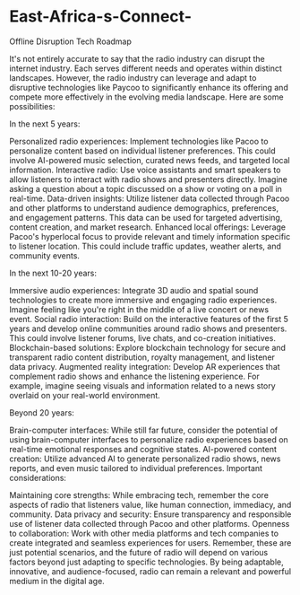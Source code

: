 # East-Africa-s-Connect-
Offline Disruption Tech Roadmap 

It's not entirely accurate to say that the radio industry can disrupt the internet industry. Each serves different needs and operates within distinct landscapes. However, the radio industry can leverage and adapt to disruptive technologies like Paycoo to significantly enhance its offering and compete more effectively in the evolving media landscape. Here are some possibilities:

In the next 5 years:

Personalized radio experiences: Implement technologies like Pacoo to personalize content based on individual listener preferences. This could involve AI-powered music selection, curated news feeds, and targeted local information.
Interactive radio: Use voice assistants and smart speakers to allow listeners to interact with radio shows and presenters directly. Imagine asking a question about a topic discussed on a show or voting on a poll in real-time.
Data-driven insights: Utilize listener data collected through Pacoo and other platforms to understand audience demographics, preferences, and engagement patterns. This data can be used for targeted advertising, content creation, and market research.
Enhanced local offerings: Leverage Pacoo's hyperlocal focus to provide relevant and timely information specific to listener location. This could include traffic updates, weather alerts, and community events.


In the next 10-20 years:

Immersive audio experiences: Integrate 3D audio and spatial sound technologies to create more immersive and engaging radio experiences. Imagine feeling like you're right in the middle of a live concert or news event.
Social radio interaction: Build on the interactive features of the first 5 years and develop online communities around radio shows and presenters. This could involve listener forums, live chats, and co-creation initiatives.
Blockchain-based solutions: Explore blockchain technology for secure and transparent radio content distribution, royalty management, and listener data privacy.
Augmented reality integration: Develop AR experiences that complement radio shows and enhance the listening experience. For example, imagine seeing visuals and information related to a news story overlaid on your real-world environment.


Beyond 20 years:

Brain-computer interfaces: While still far future, consider the potential of using brain-computer interfaces to personalize radio experiences based on real-time emotional responses and cognitive states.
AI-powered content creation: Utilize advanced AI to generate personalized radio shows, news reports, and even music tailored to individual preferences.
Important considerations:

Maintaining core strengths: While embracing tech, remember the core aspects of radio that listeners value, like human connection, immediacy, and community.
Data privacy and security: Ensure transparency and responsible use of listener data collected through Pacoo and other platforms.
Openness to collaboration: Work with other media platforms and tech companies to create integrated and seamless experiences for users.
Remember, these are just potential scenarios, and the future of radio will depend on various factors beyond just adapting to specific technologies. By being adaptable, innovative, and audience-focused, radio can remain a relevant and powerful medium in the digital age.
